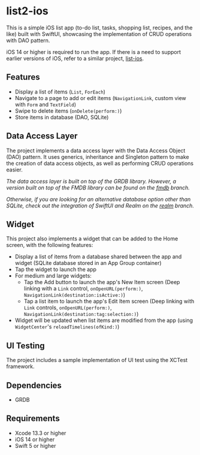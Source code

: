 # list2-ios
This is a simple iOS list app 
(to-do list, tasks, shopping list, recipes, and the like) 
built with SwiftUI, showcasing the implementation of CRUD operations 
with DAO pattern.

iOS 14 or higher is required to run the app. 
If there is a need to support earlier versions of iOS, 
refer to a similar project, 
[list-ios](https://github.com/cyliong/list-ios).

## Features
- Display a list of items (`List`, `ForEach`)
- Navigate to a page to add or edit items 
  (`NavigationLink`, custom view with `Form` and `TextField`)
- Swipe to delete items (`onDelete(perform:)`)
- Store items in database (DAO, SQLite)

## Data Access Layer
The project implements a data access layer 
with the Data Access Object (DAO) pattern. 
It uses generics, inheritance and Singleton pattern 
to make the creation of data access objects, 
as well as performing CRUD operations easier.

*The data access layer is built on top of the GRDB library. 
However, a version built on top of the FMDB library can be found on 
the [fmdb](https://github.com/cyliong/list2-ios/tree/fmdb) branch.*

*Otherwise, if you are looking for an alternative database option 
other than SQLite, check out the integration of SwiftUI and Realm 
on the [realm](https://github.com/cyliong/list2-ios/tree/realm) branch.*

## Widget
This project also implements a widget that can be added to 
the Home screen, with the following features:
- Display a list of items from a database shared between 
  the app and widget (SQLite database stored in an App Group container)
- Tap the widget to launch the app
- For medium and large widgets: 
  - Tap the Add button to launch the app's New Item screen 
    (Deep linking with a `Link` control, `onOpenURL(perform:)`, 
    `NavigationLink(destination:isActive:)`)
  - Tap a list item to launch the app's Edit Item screen 
    (Deep linking with `Link` controls, `onOpenURL(perform:)`, 
    `NavigationLink(destination:tag:selection:)`)
- Widget will be updated when list items are modified from the app 
  (using `WidgetCenter`'s `reloadTimelines(ofKind:)`)

## UI Testing
The project includes a sample implementation of UI test 
using the XCTest framework.

## Dependencies
- GRDB

## Requirements
- Xcode 13.3 or higher
- iOS 14 or higher
- Swift 5 or higher
